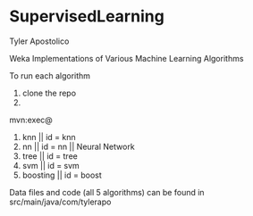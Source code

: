 # SupervisedLearning

Tyler Apostolico 

Weka Implementations of Various Machine Learning Algorithms

To run each algorithm

1. clone the repo
2. 

mvn:exec@<id>

1. knn      || id = knn
2. nn       || id = nn    || Neural Network
3. tree     || id = tree
4. svm      || id = svm
5. boosting || id = boost

Data files and code (all 5 algorithms) can be found in src/main/java/com/tylerapo
